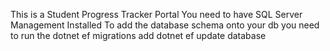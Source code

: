 This is a Student Progress Tracker Portal
You need to have SQL Server Management Installed
To add the database schema onto your db you need to run the 
dotnet ef migrations add <Migration Name>
dotnet ef update database
